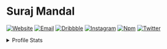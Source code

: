 # Suraj Mandal

[![Website](https://img.shields.io/badge/website-01295c?style=for-the-badge&logo=About.me&logoColor=white)](https://surajmandal.in)
[![Email](https://img.shields.io/badge/email-2d1f3c?style=for-the-badge&logo=About.me&logoColor=white)](https://img.shields.io/badge/email-%E2%9C%89%EF%B8%8F-blue)
[![Dribbble](https://img.shields.io/badge/Dribbble-EA4C89?style=for-the-badge&logo=dribbble&logoColor=white)](https://img.shields.io/badge/dribbble-4-pink)
[![Instagram](	https://img.shields.io/badge/Instagram-E4405F?style=for-the-badge&logo=instagram&logoColor=white)](https://img.shields.io/badge/instagram-%F0%9F%91%8D-fd1d1d)
[![Npm](https://img.shields.io/badge/npm-CB3837?style=for-the-badge&logo=npm&logoColor=white)](https://img.shields.io/badge/npm-1%20pkg-green)
[![Twitter](https://img.shields.io/badge/Twitter-1DA1F2?style=for-the-badge&logo=twitter&logoColor=white)](https://img.shields.io/twitter/url?style=social&url=https%3A%2F%2Ftwitter.com%2Fsurajmandalcell)
 
<!--  <details markdown="1" close>
  <summary>Recent Projects</summary>
  <p align="left">
   <img src="https://github-readme-stats.vercel.app/api/pin/?theme=react&bg_color=1F222E&title_color=F85D7F&show_icons=false&hide_border=true&username=surajmandalcell&repo=vscode-uncanny" width="278">
   <img src="https://github-readme-stats.vercel.app/api/pin/?theme=dark&hide_border=true&username=surajmandalcell&repo=cloud-cache" width="278">
   <img src="https://github-readme-stats.vercel.app/api/pin/?theme=dark&hide_border=true&username=surajmandalcell&repo=nup" width="278">
   <img src="https://github-readme-stats.vercel.app/api/pin/?theme=dark&hide_border=true&username=surajmandalcell&repo=vscode-remix" width="278">
  </p>
 </details> -->

<details close>
  <summary>Profile Stats</summary>
  <p align="left">
   <picture>
      <source media="(prefers-color-scheme: dark)" srcset="https://firebasestorage.googleapis.com/v0/b/suraj-personal.appspot.com/o/gh%2Fstats-image.svg?alt=media&token=f3a64122-1195-4c8d-9000-ef08675a52f4" />
      <source media="(prefers-color-scheme: light)" srcset="https://firebasestorage.googleapis.com/v0/b/suraj-personal.appspot.com/o/gh%2Fstats-image-light.svg?alt=media&token=ccf2e721-45ea-43fb-bd91-a6e78a5e63d0" />
      <img alt="github-stats" src="https://firebasestorage.googleapis.com/v0/b/suraj-personal.appspot.com/o/gh%2Fstats-image.svg?alt=media&token=f3a64122-1195-4c8d-9000-ef08675a52f4" />
    </picture>
   
   <picture>
      <source media="(prefers-color-scheme: dark)" srcset="https://firebasestorage.googleapis.com/v0/b/suraj-personal.appspot.com/o/gh%2Fstreak-image.svg?alt=media&token=3842b9a7-6e85-491d-99ca-e526accd3dd2" />
      <source media="(prefers-color-scheme: light)" srcset="https://firebasestorage.googleapis.com/v0/b/suraj-personal.appspot.com/o/gh%2Fstreak-image-light.svg?alt=media&token=1f9d31b8-8c72-412e-b009-eae9ae939947" />
      <img alt="github-streak" src="https://firebasestorage.googleapis.com/v0/b/suraj-personal.appspot.com/o/gh%2Fstreak-image.svg?alt=media&token=3842b9a7-6e85-491d-99ca-e526accd3dd2" />
    </picture>
  </p>
  <picture>
      <source media="(prefers-color-scheme: dark)" srcset="dist/github-snake.svg?color_snake=#4489ec&color_dots=#2d333b,#14482e,#067238,#2dab47,#38d353" />
      <source media="(prefers-color-scheme: light)" srcset="dist/github-snake.svg" />
      <img alt="github-snake" src="dist/github-snake.svg" />
    </picture>
</details>
